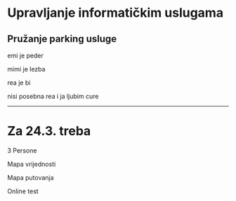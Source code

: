 # Upravljanje informatičkim uslugama
## Pružanje parking usluge
emi je peder

mimi je lezba

rea je bi


nisi posebna rea i ja ljubim cure

---------------------------
# Za 24.3. treba 
3 Persone

Mapa vrijednosti

Mapa putovanja

Online test
